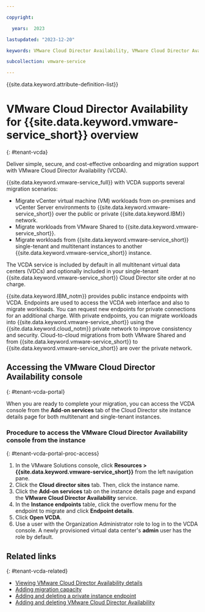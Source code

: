 ```yaml
---

copyright:

  years:  2023

lastupdated: "2023-12-20"

keywords: VMware Cloud Director Availability, VMware Cloud Director Availability installation

subcollection: vmware-service

---
```


{{site.data.keyword.attribute-definition-list}}

# VMware Cloud Director Availability for {{site.data.keyword.vmware-service_short}} overview
{: #tenant-vcda}

Deliver simple, secure, and cost-effective onboarding and migration support with VMware Cloud Director Availability (VCDA).

{{site.data.keyword.vmware-service_full}} with VCDA supports several migration scenarios:
* Migrate vCenter virtual machine (VM) workloads from on-premises and vCenter Server environments to {{site.data.keyword.vmware-service_short}} over the public or private {{site.data.keyword.IBM}} network.
* Migrate workloads from VMware Shared to {{site.data.keyword.vmware-service_short}}.
* Migrate workloads from {{site.data.keyword.vmware-service_short}} single-tenant and multitenant instances to another {{site.data.keyword.vmware-service_short}} instance.

The VCDA service is included by default in all multitenant virtual data centers (VDCs) and optionally included in your single-tenant {{site.data.keyword.vmware-service_short}} Cloud Director site order at no charge.

{{site.data.keyword.IBM_notm}} provides public instance endpoints with VCDA. Endpoints are used to access the VCDA web interface and also to migrate workloads. You can request new endpoints for private connections for an additional charge. With private endpoints, you can migrate workloads into {{site.data.keyword.vmware-service_short}} using the {{site.data.keyword.cloud_notm}} private network to improve consistency and security. Cloud-to-cloud migrations from both VMware Shared and from {{site.data.keyword.vmware-service_short}} to {{site.data.keyword.vmware-service_short}} are over the private network.

## Accessing the VMware Cloud Director Availability console
{: #tenant-vcda-portal}

When you are ready to complete your migration, you can access the VCDA console from the **Add-on services** tab of the Cloud Director site instance details page for both multitenant and single-tenant instances.

### Procedure to access the VMware Cloud Director Availability console from the instance
{: #tenant-vcda-portal-proc-access}

1. In the VMware Solutions console, click **Resources > {{site.data.keyword.vmware-service_short}}** from the left navigation pane.
2. Click the **Cloud director sites** tab. Then, click the instance name.
3. Click the **Add-on services** tab on the instance details page and expand the **VMware Cloud Director Availability** service.
4. In the **Instance endpoints** table, click the overflow menu for the endpoint to migrate and click **Endpoint details**.
5. Click **Open VCDA**.
6. Use a user with the Organization Administrator role to log in to the VCDA console. A newly provisioned virtual data center's **admin** user has the role by default.

## Related links
{: #tenant-vcda-related}

* [Viewing VMware Cloud Director Availability details](/docs/vmware-service?topic=vmware-service-vcda-viewing)
* [Adding migration capacity](/docs/vmware-service?topic=vmware-service-vcda-capacity-adding)
* [Adding and deleting a private instance endpoint](/docs/vmware-service?topic=vmware-service-vcda-adding-deleting-private-ep)
* [Adding and deleting VMware Cloud Director Availability](/docs/vmware-service?topic=vmware-service-vcda-adding-deleting)
